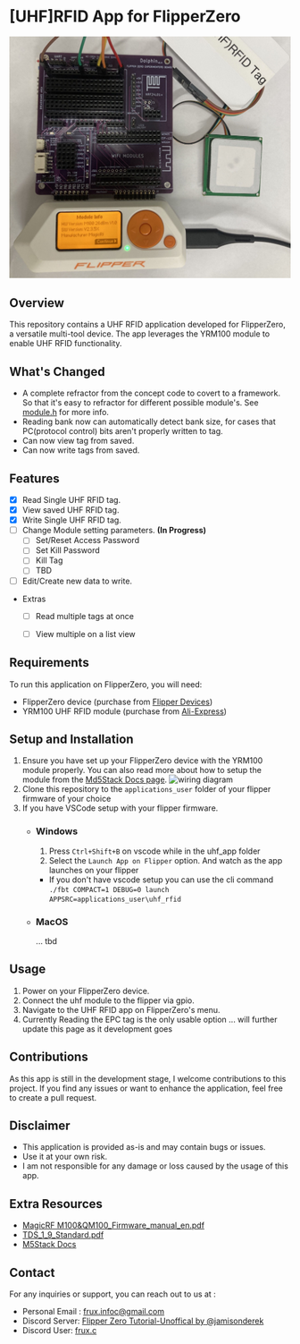 # [UHF]RFID App for FlipperZero

![FlipperZero](assets/img/uhf_demo_app2.jpg)

## Overview

This repository contains a UHF RFID application developed for FlipperZero, a versatile multi-tool device. The app leverages the YRM100 module to enable UHF RFID functionality.

## What's Changed

- A complete refractor from the concept code to covert to a framework. So that it's easy to refractor for different possible module's. See [module.h](uhf_module.h) for more info.
- Reading bank now can automatically detect bank size, for cases that PC(protocol control) bits aren't properly written to tag.
- Can now view tag from saved.
- Can now write tags from saved.

## Features

- [x] Read Single UHF RFID tag.
- [x] View saved UHF RFID tag.
- [x] Write Single UHF RFID tag.
- [ ] Change Module setting parameters. __(In Progress)__
    - [ ] Set/Reset Access Password
    - [ ] Set Kill Password
    - [ ] Kill Tag
    - [ ] TBD
- [ ] Edit/Create new data to write.
- Extras
    - [ ] Read multiple tags at once
    - [ ] View multiple on a list view


## Requirements

To run this application on FlipperZero, you will need:

- FlipperZero device (purchase from [Flipper Devices](https://www.flipperdevices.com))
- YRM100 UHF RFID module (purchase from [Ali-Express](https://www.aliexpress.com/item/1005005296512846.html))

## Setup and Installation

1. Ensure you have set up your FlipperZero device with the YRM100 module properly. You can also read more about how to setup the module from the [Md5Stack Docs page](http://docs.m5stack.com/en/unit/uhf_rfid).
   ![wiring diagram](https://static-cdn.m5stack.com/resource/docs/products/unit/uhf_rfid/uhf_rfid_sch_01.webp)
2. Clone this repository to the `applications_user` folder of your flipper firmware of your choice
3. If you have VSCode setup with your flipper firmware.
   - ### Windows
     1. Press `Ctrl+Shift+B` on vscode while in the uhf_app folder
     2. Select the `Launch App on Flipper` option. And watch as the app launches on your flipper
     - If you don't have vscode setup you can use the cli command `./fbt COMPACT=1 DEBUG=0 launch APPSRC=applications_user\uhf_rfid`
   - ### MacOS
     ... tbd

## Usage

1. Power on your FlipperZero device.
2. Connect the uhf module to the flipper via gpio.
3. Navigate to the UHF RFID app on FlipperZero's menu.
4. Currently Reading the EPC tag is the only usable option
... will further update this page as it development goes

## Contributions

As this app is still in the development stage, I welcome contributions to this project. If you find any issues or want to enhance the application, feel free to create a pull request.

## Disclaimer

- This application is provided as-is and may contain bugs or issues.
- Use it at your own risk.
- I am not responsible for any damage or loss caused by the usage of this app.

## Extra Resources

- [MagicRF M100&QM100_Firmware_manual_en.pdf](assets/res/MagicRF_M100&QM100_Firmware_manual_en.pdf)
- [TDS_1_9_Standard.pdf](assets/res/TDS_1_9_Standard.pdf)
- [M5Stack Docs](https://docs.m5stack.com/en/unit/uhf_rfid)

## Contact

For any inquiries or support, you can reach out to us at :

- Personal Email : [frux.infoc@gmail.com](mailto:frux.infoc@gmail.com)
- Discord Server: [Flipper Zero Tutorial-Unoffical by @jamisonderek](https://discord.gg/REunuAnTX9)
- Discord User: [frux.c]()
